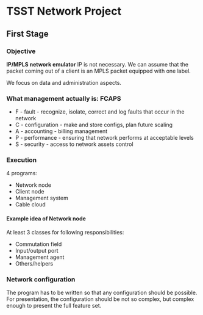 # TSST Network Project

## First Stage
### Objective
**IP/MPLS network emulator**
IP is not necessary. We can assume that the packet coming out of a client is
an MPLS packet equipped with one label.

We focus on data and administration aspects.

### What management actually is: FCAPS
- F - fault - recognize, isolate, correct and log faults that occur in the network
- C - configuration - make and store configs, plan future scaling
- A - accounting - billing management
- P - performance - ensuring that network performs at acceptable levels
- S - security - access to network assets control

### Execution
4 programs:
- Network node
- Client node
- Management system
- Cable cloud

#### Example idea of Network node
At least 3 classes for following responsibilities:
- Commutation field
- Input/output port
- Management agent
- Others/helpers

### Network configuration
The program has to be written so that any configuration should be possible.
For presentation, the configuration should be not so complex, but complex
enough to present the full feature set.
